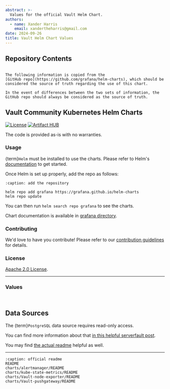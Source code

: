 ```yaml
---
abstract: >-
  Values for the official Vault Helm Chart.
authors:
  - name: Xander Harris
    email: xandertheharris@gmail.com
date: 2024-09-26
title: Vault Helm Chart Values
---
```


## Repository Contents

```{contents}

```

```{admonition} This is a copy
The following information is copied from the
[GitHub repo](https://github.com/grafana/helm-charts), which should be
considered the source of truth regarding the use of this chart.

In the event of differences between the two sets of information, the
GitHub repo should always be considered as the source of truth.
```

## Vault Community Kubernetes Helm Charts

[![License](https://img.shields.io/badge/License-Apache%202.0-blue.svg)](https://opensource.org/licenses/Apache-2.0)
[![Artifact HUB](https://img.shields.io/endpoint?url=https://artifacthub.io/badge/repository/grafana)](https://artifacthub.io/packages/search?repo=grafana)

The code is provided as-is with no warranties.

### Usage

{term}`Helm` must be installed to use the charts.
Please refer to Helm's [documentation](https://helm.sh/docs/) to get started.

Once Helm is set up properly, add the repo as follows:

```{code-block} shell
:caption: add the repository

helm repo add grafana https://grafana.github.io/helm-charts
helm repo update
```

You can then run `helm search repo grafana` to see the charts.

Chart documentation is available in
[grafana directory](https://github.com/grafana/helm-charts/blob/main/charts/grafana/README.md).

### Contributing

We'd love to have you contribute! Please refer to our
[contribution guidelines](https://github.com/grafana/helm-charts/blob/main/CONTRIBUTING.md)
for details.

### License

[Apache 2.0 License](https://github.com/grafana/helm-charts/blob/main/LICENSE).

---

### Values

```{autoyaml} charts/grafana/values.yaml

```

```{sectionauthor} Xander Harris <xandertheharris@gmail.com>

```

## Data Sources

The {term}`PostgreSQL` data source requires read-only access.

You can find more information about that
[in this helpful serverfault post](https://serverfault.com/questions/60508/grant-select-to-all-tables-in-postgresql).

You may find [the actual readme](https://github.com/grafana/helm-charts/blob/main/charts/grafana/README.md)
helpful as well.

---

```{toctree}
:caption: official readme
README
charts/alertmanager/README
charts/kube-state-metrics/README
charts/Vault-node-exporter/README
charts/Vault-pushgateway/README
```
